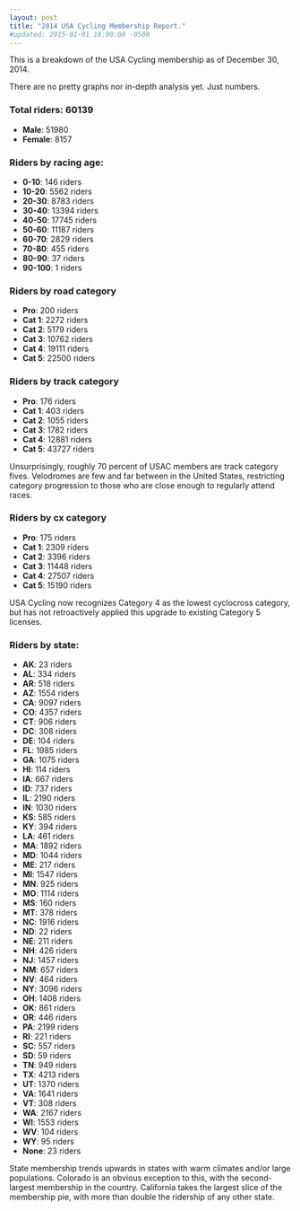 ```yaml
---
layout: post
title: "2014 USA Cycling Membership Report."
#updated: 2015-01-01 18:00:00 -0500
---
```


This is a breakdown of the USA Cycling membership as of December 30, 2014.

There are no pretty graphs nor in-depth analysis yet. Just numbers.

### Total riders: 60139
 * **Male**: 51980
 * **Female**: 8157

### Riders by racing age:
 * **0-10**: 146 riders
 * **10-20**: 5562 riders
 * **20-30**: 8783 riders
 * **30-40**: 13394 riders
 * **40-50**: 17745 riders
 * **50-60**: 11187 riders
 * **60-70**: 2829 riders
 * **70-80**: 455 riders
 * **80-90**: 37 riders
 * **90-100**: 1 riders

### Riders by road category

 * **Pro**: 200 riders
 * **Cat 1**: 2272 riders
 * **Cat 2**: 5179 riders
 * **Cat 3**: 10762 riders
 * **Cat 4**: 19111 riders
 * **Cat 5**: 22500 riders

### Riders by track category

 * **Pro**: 176 riders
 * **Cat 1**: 403 riders
 * **Cat 2**: 1055 riders
 * **Cat 3**: 1782 riders
 * **Cat 4**: 12881 riders
 * **Cat 5**: 43727 riders

Unsurprisingly, roughly 70 percent of USAC members are track category fives. Velodromes are few and far between in the United States, restricting category progression to those who are close enough to regularly attend races.

### Riders by cx category

 * **Pro**: 175 riders
 * **Cat 1**: 2309 riders
 * **Cat 2**: 3396 riders
 * **Cat 3**: 11448 riders
 * **Cat 4**: 27507 riders
 * **Cat 5**: 15190 riders

USA Cycling now recognizes Category 4 as the lowest cyclocross category, but has not retroactively applied this upgrade to existing Category 5 licenses.

### Riders by state:
 * **AK**: 23 riders
 * **AL**: 334 riders
 * **AR**: 518 riders
 * **AZ**: 1554 riders
 * **CA**: 9097 riders
 * **CO**: 4357 riders
 * **CT**: 906 riders
 * **DC**: 308 riders
 * **DE**: 104 riders
 * **FL**: 1985 riders
 * **GA**: 1075 riders
 * **HI**: 114 riders
 * **IA**: 667 riders
 * **ID**: 737 riders
 * **IL**: 2190 riders
 * **IN**: 1030 riders
 * **KS**: 585 riders
 * **KY**: 394 riders
 * **LA**: 461 riders
 * **MA**: 1892 riders
 * **MD**: 1044 riders
 * **ME**: 217 riders
 * **MI**: 1547 riders
 * **MN**: 925 riders
 * **MO**: 1114 riders
 * **MS**: 160 riders
 * **MT**: 378 riders
 * **NC**: 1916 riders
 * **ND**: 22 riders
 * **NE**: 211 riders
 * **NH**: 426 riders
 * **NJ**: 1457 riders
 * **NM**: 657 riders
 * **NV**: 464 riders
 * **NY**: 3096 riders
 * **OH**: 1408 riders
 * **OK**: 861 riders
 * **OR**: 446 riders
 * **PA**: 2199 riders
 * **RI**: 221 riders
 * **SC**: 557 riders
 * **SD**: 59 riders
 * **TN**: 949 riders
 * **TX**: 4213 riders
 * **UT**: 1370 riders
 * **VA**: 1641 riders
 * **VT**: 308 riders
 * **WA**: 2167 riders
 * **WI**: 1553 riders
 * **WV**: 104 riders
 * **WY**: 95 riders
 * **None**: 23 riders

State membership trends upwards in states with warm climates and/or large populations. Colorado is an obvious exception to this, with the second-largest membership in the country. California takes the largest slice of the membership pie, with more than double the ridership of any other state.
